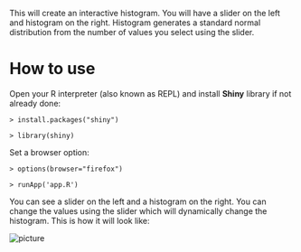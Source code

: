 This will create an interactive histogram. You will have a slider on the left and histogram on the right. 
Histogram generates a standard normal distribution from the number of values you select using the 
slider.

# How to use

Open your R interpreter (also known as REPL) and install **Shiny** library if not already done:

`> install.packages("shiny")`

`> library(shiny)`

Set a browser option: 

`> options(browser="firefox")`

`> runApp('app.R')`

You can see a slider on the left and a histogram on the right. You can change the values using the slider which will dynamically change the histogram. This is how it will look like:

![picture](https://i.postimg.cc/PryyCvWL/Screenshot-from-2020-10-18-12-30-33.png)

